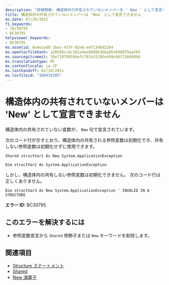 ```yaml
---
description: "詳細情報: 構造体内の共有されていないメンバーを ' New ' として宣言することはできません"
title: 構造体内の共有されていないメンバーは 'New' として宣言できません
ms.date: 07/20/2015
f1_keywords:
- vbc30795
- BC30795
helpviewer_keywords:
- BC30795
ms.assetid: 8e4e1ad8-3bac-475f-82e8-e4f134692204
ms.openlocfilehash: a28b66ccbc162a9aa9dd8b366a6b4498079aa585
ms.sourcegitcommit: 10e719780594efc781b15295e499c66f316068b8
ms.translationtype: MT
ms.contentlocale: ja-JP
ms.lasthandoff: 02/14/2021
ms.locfileid: "100435305"
---
```

# <a name="non-shared-members-in-a-structure-cannot-be-declared-new"></a>構造体内の共有されていないメンバーは 'New' として宣言できません

構造体内の共有されていない変数が、 `New` 句で宣言されています。  
  
 次のコード行が示すとおり、構造体内の共有される参照変数は初期化でき、共有しない参照変数は初期化せずに使用できます。  
  
 `Shared structVar1 As New System.ApplicationException`  
  
 `Dim structVar2 As System.ApplicationException`  
  
 しかし、構造体内の共有しない参照変数は初期化できません。 次のコード行は正しくありません。  
  
 `Dim structVar3 As New System.ApplicationException ' INVALID IN A STRUCTURE`  
  
 **エラー ID:** BC30795  
  
## <a name="to-correct-this-error"></a>このエラーを解決するには  
  
- 参照変数宣言から `Shared` 修飾子または `New` キーワードを削除します。  
  
## <a name="see-also"></a>関連項目

- [Structure ステートメント](../language-reference/statements/structure-statement.md)
- [Shared](../language-reference/modifiers/shared.md)
- [New 演算子](../language-reference/operators/new-operator.md)
